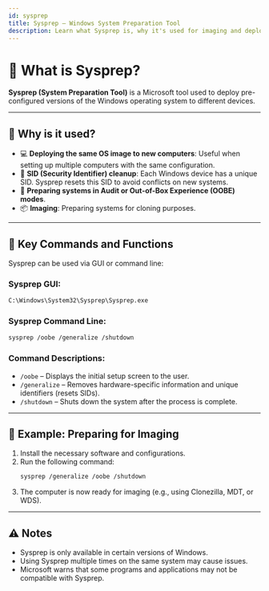 ```yaml
---
id: sysprep
title: Sysprep – Windows System Preparation Tool
description: Learn what Sysprep is, why it's used for imaging and deployment, and how to generalize Windows installations.
---
```


# 🧰 What is Sysprep?

**Sysprep (System Preparation Tool)** is a Microsoft tool used to deploy pre-configured versions of the Windows operating system to different devices.

---

## 🎯 Why is it used?

- 💻 **Deploying the same OS image to new computers**: Useful when setting up multiple computers with the same configuration.
- 🧹 **SID (Security Identifier) cleanup**: Each Windows device has a unique SID. Sysprep resets this SID to avoid conflicts on new systems.
- 🧰 **Preparing systems in Audit or Out-of-Box Experience (OOBE) modes**.
- 📦 **Imaging**: Preparing systems for cloning purposes.

---

## 🔧 Key Commands and Functions

Sysprep can be used via GUI or command line:

### Sysprep GUI:
```bash
C:\Windows\System32\Sysprep\Sysprep.exe
```

### Sysprep Command Line:
```bash
sysprep /oobe /generalize /shutdown
```

### Command Descriptions:
- `/oobe` – Displays the initial setup screen to the user.
- `/generalize` – Removes hardware-specific information and unique identifiers (resets SIDs).
- `/shutdown` – Shuts down the system after the process is complete.

---

## 📝 Example: Preparing for Imaging

1. Install the necessary software and configurations.
2. Run the following command:
   ```bash
   sysprep /generalize /oobe /shutdown
   ```
3. The computer is now ready for imaging (e.g., using Clonezilla, MDT, or WDS).

---

## ⚠️ Notes

- Sysprep is only available in certain versions of Windows.
- Using Sysprep multiple times on the same system may cause issues.
- Microsoft warns that some programs and applications may not be compatible with Sysprep.